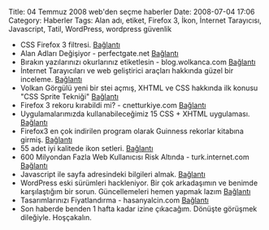 Title: 04 Temmuz 2008 web&#039;den seçme haberler
Date: 2008-07-04 17:06
Category: Haberler
Tags: Alan adı, etiket, Firefox 3, İkon, İnternet Tarayıcısı, Javascript, Tatil, WordPress, wordpress güvenlik

-   CSS Firefox 3 filtresi. [Bağlantı][]
-   Alan Adları Değişiyor - perfectgate.net [Bağlantı][1]
-   Bırakın yazılarınızı okurlarınız etiketlesin - blog.wolkanca.com
    [Bağlantı][2]
-   İnternet Tarayıcıları ve web geliştirici araçları hakkında güzel bir
    inceleme. [Bağlantı][3]
-   Volkan Görgülü yeni bir stei açmış, XHTML ve CSS hakkında ilk konusu
    "CSS Sprite Tekniği" [Bağlantı][4]
-   Firefox 3 rekoru kırabildi mi? - cnetturkiye.com [Bağlantı][5]
-   Uygulamalarımızda kullanabileceğimiz 15 CSS + XHTML uygulaması.
    [Bağlantı][6]
-   Firefox3 en çok indirilen program olarak Guinness rekorlar kitabına
    girmiş. [Bağlantı][7]
-   55 adet iyi kalitede ikon setleri. [Bağlantı][8]
-   600 Milyondan Fazla Web Kullanıcısı Risk Altında - turk.internet.com
    [Bağlantı][9]
-   Javascript ile sayfa adresindeki bilgileri almak. [Bağlantı][10]
-   WordPress eski sürümleri hackleniyor. Bir çok arkadaşımın ve benimde
    karşılaştığım bir sorun. Güncellemeleri hemen yapmak lazım
    [Bağlantı][11]   
-   Tasarımlarınızı Fiyatlandırma - hasanyalcin.com [Bağlantı][12]
-   Son haberde benden 1 hafta kadar izine çıkacağım. Dönüşte görüşmek
    dileğiyle. Hoşçakalın.  

</p>

  [Bağlantı]: http://snipplr.com/view/7043/firefox-3-css-hack/
    "Firefox 3 filtresi"
  [1]: http://perfectgate.net/alan-adlari-degisiyor/ "alan adları"
  [2]: http://blog.wolkanca.com/birakin-yazilarinizi-okurlari-etiketlesin/
    "wordpress etiket"
  [3]: http://css-tricks.com/cutting-edge-browsers-and-their-development-tools/
    "web araçları"
  [4]: http://www.webdeneyimleri.com/css-sprite-teknigi/
    "css  sprite tekniği"
  [5]: http://cnetturkiye.com/haberler/925 "Firefox 3"
  [6]: http://socialcmsbuzz.com/15-css-and-html-tutorials-you-can-use-in-your-projects-01072008/
    "uygulamlar"
  [7]: http://www.mozilla.com/en-US/press/mozilla-2008-07-02.html
    "Firefox 3"
  [8]: http://www.smashingmagazine.com/2008/07/02/55-free-high-quality-icon-sets/
    "ikonlar"
  [9]: http://turk.internet.com/haber/yazigoster.php3?yaziid=21345
    "web riski"
  [10]: http://softwareblogs.intel.com/2008/07/02/javascript-pathsquerystrings-and-encoding/
    "adres bilgisi"
  [11]: http://successcreeations.com/older-versions-of-wordpress-hacked/464/
    "WordPress"
  [12]: http://www.hasanyalcin.com/?p=507 "Tasarım fiyatlandırma"
